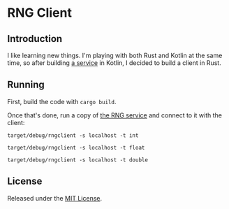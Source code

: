 # RNG Client

## Introduction

I like learning new things. I'm playing with both Rust and Kotlin at the same time, so after building [a service](https://github.com/rnelson/rng-service) in Kotlin, I decided to build a client in Rust.

## Running

First, build the code with `cargo build`.

Once that's done, run a copy of [the RNG service](https://github.com/rnelson/rng-service) and connect to it with the client:

```
target/debug/rngclient -s localhost -t int
```

```
target/debug/rngclient -s localhost -t float
```

```
target/debug/rngclient -s localhost -t double
```

## License

Released under the [MIT License](http://rnelson.mit-license.org).
